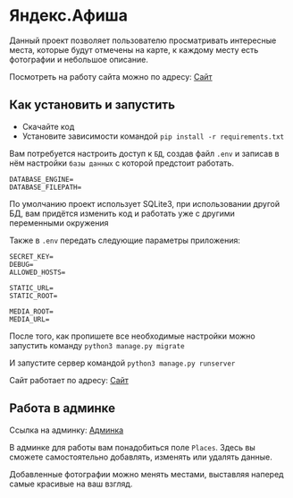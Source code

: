 # Яндекс.Афиша
Данный проект позволяет пользователю просматривать интересные места, которые будут отмечены на карте, к каждому месту есть фотографии и небольшое описание.

Посмотреть на работу сайта можно по адресу: [Сайт](https://norgius.pythonanywhere.com/)
## Как установить и запустить

- Скачайте код
- Установите зависимости командой `pip install -r requirements.txt`

Вам потребуется настроить доступ к `БД`, создав файл `.env` и записав в нём настройки `базы данных` с которой предстоит работать.
```
DATABASE_ENGINE=
DATABASE_FILEPATH=
```
По умолчанию проект использует SQLite3, при использовании другой БД, вам придётся изменить код и работать уже с другими переменными окружения

Также в `.env` передать следующие параметры приложения:
```
SECRET_KEY=
DEBUG=
ALLOWED_HOSTS=

STATIC_URL=
STATIC_ROOT=

MEDIA_ROOT=
MEDIA_URL=
```
После того, как пропишете все необходимые настройки можно запустить команду `python3 manage.py migrate`

И запустите сервер командой `python3 manage.py runserver`

Сайт работает по адресу: [Сайт](https://norgius.pythonanywhere.com/)
## Работа в админке
Ссылка на админку: [Админка](https://norgius.pythonanywhere.com/admin/)

В админке для работы вам понадобиться поле `Places`. 
Здесь вы сможете самостоятельно добавлять, изменять или удалять данные.

Добавленные фотографии можно менять местами, выставляя наперед самые красивые на ваш взгляд.